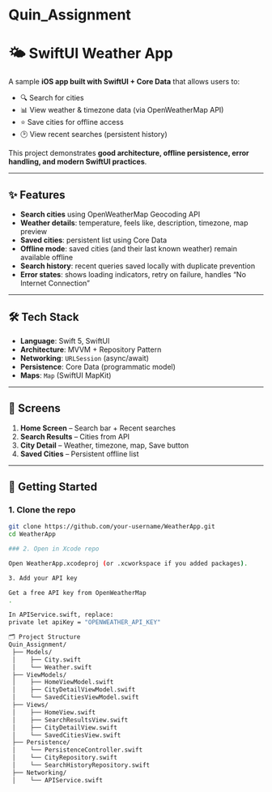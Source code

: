 # Quin_Assignment
# 🌤️ SwiftUI Weather App

A sample **iOS app built with SwiftUI + Core Data** that allows users to:

- 🔍 Search for cities  
- 📊 View weather & timezone data (via OpenWeatherMap API)  
- ⭐ Save cities for offline access  
- 🕑 View recent searches (persistent history)  

This project demonstrates **good architecture, offline persistence, error handling, and modern SwiftUI practices**.

---

## ✨ Features

- **Search cities** using OpenWeatherMap Geocoding API  
- **Weather details**: temperature, feels like, description, timezone, map preview  
- **Saved cities**: persistent list using Core Data  
- **Offline mode**: saved cities (and their last known weather) remain available offline  
- **Search history**: recent queries saved locally with duplicate prevention  
- **Error states**: shows loading indicators, retry on failure, handles “No Internet Connection”  

---

## 🛠️ Tech Stack

- **Language**: Swift 5, SwiftUI  
- **Architecture**: MVVM + Repository Pattern  
- **Networking**: `URLSession` (async/await)  
- **Persistence**: Core Data (programmatic model)  
- **Maps**: `Map` (SwiftUI MapKit)  

---

## 📱 Screens

1. **Home Screen** – Search bar + Recent searches  
2. **Search Results** – Cities from API  
3. **City Detail** – Weather, timezone, map, Save button  
4. **Saved Cities** – Persistent offline list  

---

## 🚀 Getting Started

### 1. Clone the repo
```bash
git clone https://github.com/your-username/WeatherApp.git
cd WeatherApp

### 2. Open in Xcode repo

Open WeatherApp.xcodeproj (or .xcworkspace if you added packages).

3. Add your API key

Get a free API key from OpenWeatherMap
.

In APIService.swift, replace:
private let apiKey = "OPENWEATHER_API_KEY"

🗂️ Project Structure
Quin_Assignment/
 ├── Models/
 │    ├── City.swift
 │    └── Weather.swift
 ├── ViewModels/
 │    ├── HomeViewModel.swift
 │    ├── CityDetailViewModel.swift
 │    └── SavedCitiesViewModel.swift
 ├── Views/
 │    ├── HomeView.swift
 │    ├── SearchResultsView.swift
 │    ├── CityDetailView.swift
 │    └── SavedCitiesView.swift
 ├── Persistence/
 │    └── PersistenceController.swift
 │    └── CityRepository.swift
 │    └── SearchHistoryRepository.swift
 ├── Networking/
 │    └── APIService.swift



